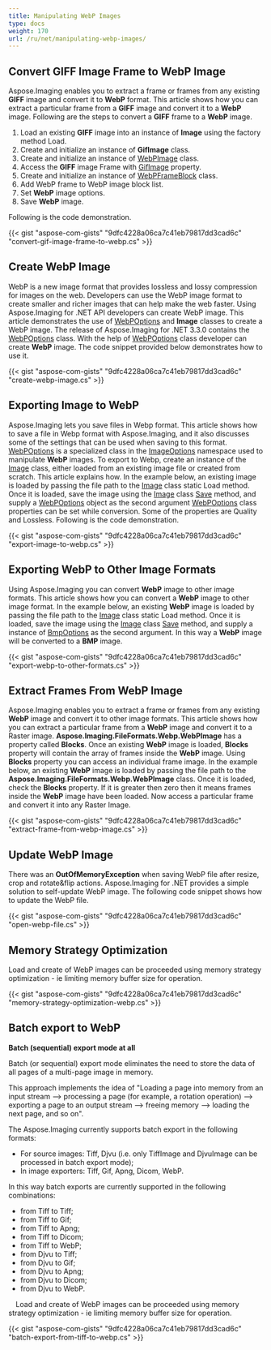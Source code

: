 ```yaml
---
title: Manipulating WebP Images
type: docs
weight: 170
url: /ru/net/manipulating-webp-images/
---
```


## **Convert GIFF Image Frame to WebP Image**
Aspose.Imaging enables you to extract a frame or frames from any existing **GIFF** image and convert it to **WebP** format. This article shows how you can extract a particular frame from a **GIFF** image and convert it to a **WebP** image. Following are the steps to convert a **GIFF** frame to a **WebP** image.

1. Load an existing **GIFF** image into an instance of **Image** using the factory method Load.
1. Create and initialize an instance of **GifImage** class.
1. Create and initialize an instance of [WebPImage](https://reference.aspose.com/imaging/ru/net/aspose.imaging.fileformats.webp/webpimage) class.
1. Access the **GIFF** image Frame with [GifImage](https://reference.aspose.com/imaging/ru/net/aspose.imaging.fileformats.gif/gifimage) property.
1. Create and initialize an instance of [WebPFrameBlock](https://reference.aspose.com/imaging/ru/net/aspose.imaging.fileformats.webp/webpframeblock) class.
1. Add WebP frame to WebP image block list.
1. Set **WebP** image options.
1. Save **WebP** image.

Following is the code demonstration.

{{< gist "aspose-com-gists" "9dfc4228a06ca7c41eb79817dd3cad6c" "convert-gif-image-frame-to-webp.cs" >}}


## **Create WebP Image**
WebP is a new image format that provides lossless and lossy compression for images on the web. Developers can use the WebP image format to create smaller and richer images that can help make the web faster. Using Aspose.Imaging for .NET API developers can create WebP image. This article demonstrates the use of [WebPOptions](https://reference.aspose.com/imaging/ru/net/aspose.imaging.imageoptions/webpoptions) and **Image** classes to create a WebP image. The release of Aspose.Imaging for .NET 3.3.0 contains the [WebPOptions](https://reference.aspose.com/imaging/ru/net/aspose.imaging.imageoptions/webpoptions) class. With the help of [WebPOptions](https://reference.aspose.com/imaging/ru/net/aspose.imaging.imageoptions/webpoptions) class developer can create **WebP** image. The code snippet provided below demonstrates how to use it.

{{< gist "aspose-com-gists" "9dfc4228a06ca7c41eb79817dd3cad6c" "create-webp-image.cs" >}}


## **Exporting Image to WebP**
Aspose.Imaging lets you save files in Webp format. This article shows how to save a file in Webp format with Aspose.Imaging, and it also discusses some of the settings that can be used when saving to this format. [WebPOptions](https://reference.aspose.com/imaging/ru/net/aspose.imaging.imageoptions/webpoptions) is a specialized class in the [ImageOptions](https://reference.aspose.com/imaging/ru/net/aspose.imaging/imageoptionsbase) namespace used to manipulate **WebP** images. To export to Webp, create an instance of the [Image](http://www.aspose.com/api/ru/net/imaging/aspose.imaging/image) class, either loaded from an existing image file or created from scratch. This article explains how. In the example below, an existing image is loaded by passing the file path to the [Image](http://www.aspose.com/api/ru/net/imaging/aspose.imaging/image) class static Load method. Once it is loaded, save the image using the [Image](http://www.aspose.com/api/ru/net/imaging/aspose.imaging/image) class [Save](https://reference.aspose.com/imaging/ru/net/aspose.imaging/image/methods/save/index) method, and supply a [WebPOptions](https://reference.aspose.com/imaging/ru/net/aspose.imaging.imageoptions/webpoptions) object as the second argument [WebPOptions](https://reference.aspose.com/imaging/ru/net/aspose.imaging.imageoptions/webpoptions) class properties can be set while conversion. Some of the properties are Quality and Lossless. Following is the code demonstration.

{{< gist "aspose-com-gists" "9dfc4228a06ca7c41eb79817dd3cad6c" "export-image-to-webp.cs" >}}


## **Exporting WebP to Other Image Formats**
Using Aspose.Imaging you can convert **WebP** image to other image formats. This article shows how you can convert a **WebP** image to other image format. In the example below, an existing **WebP** image is loaded by passing the file path to the [Image](http://www.aspose.com/api/ru/net/imaging/aspose.imaging/image) class static Load method. Once it is loaded, save the image using the [Image](http://www.aspose.com/api/ru/net/imaging/aspose.imaging/image) class [Save](https://reference.aspose.com/imaging/ru/net/aspose.imaging/image/methods/save/index) method, and supply a instance of [BmpOptions]() as the second argument. In this way a **WebP** image will be converted to a **BMP** image.

{{< gist "aspose-com-gists" "9dfc4228a06ca7c41eb79817dd3cad6c" "export-webp-to-other-formats.cs" >}}


## **Extract Frames From WebP Image**
Aspose.Imaging enables you to extract a frame or frames from any existing **WebP** image and convert it to other image formats. This article shows how you can extract a particular frame from a **WebP** image and convert it to a Raster image. **Aspose.Imaging.FileFormats.Webp.WebPImage** has a property called **Blocks**. Once an existing **WebP** image is loaded, **Blocks** property will contain the array of frames inside the **WebP** image. Using **Blocks** property you can access an individual frame image. In the example below, an existing **WebP** image is loaded by passing the file path to the **Aspose.Imaging.FileFormats.Webp.WebPImage** class. Once it is loaded, check the **Blocks** property. If it is greater then zero then it means frames inside the **WebP** image have been loaded. Now access a particular frame and convert it into any Raster Image.

{{< gist "aspose-com-gists" "9dfc4228a06ca7c41eb79817dd3cad6c" "extract-frame-from-webp-image.cs" >}}
## **Update WebP Image**
There was an **OutOfMemoryException** when saving WebP file after resize, crop and rotate&flip actions. Aspose.Imaging for .NET provides a simple solution to self-update WebP image. The following code snippet shows how to update the WebP file.

{{< gist "aspose-com-gists" "9dfc4228a06ca7c41eb79817dd3cad6c" "open-webp-file.cs" >}}
## **Memory Strategy Optimization**
Load and create of WebP images can be proceeded using memory strategy optimization - ie limiting memory buffer size for operation.

{{< gist "aspose-com-gists" "9dfc4228a06ca7c41eb79817dd3cad6c" "memory-strategy-optimization-webp.cs" >}}
## **Batch export to WebP**
**Batch (sequential) export mode at all**

Batch (or sequential) export mode eliminates the need to store the data of all pages of a multi-page image in memory.

This approach implements the idea of "Loading a page into memory from an input stream --> processing a page (for example, a rotation operation) --> exporting a page to an output stream --> freeing memory --> loading the next page, and so on".

The Aspose.Imaging currently supports batch export in the following formats:

- For source images: Tiff, Djvu (i.e. only TiffImage and DjvuImage can be processed in batch export mode);
- In image exporters: Tiff, Gif, Apng, Dicom, WebP.

In this way batch exports are currently supported in the following combinations:

- from Tiff to Tiff;
- from Tiff to Gif;
- from Tiff to Apng;
- from Tiff to Dicom;
- from Tiff to WebP;
- from Djvu to Tiff;
- from Djvu to Gif;
- from Djvu to Apng;
- from Djvu to Dicom;
- from Djvu to WebP.

`  `Load and create of WebP images can be proceeded using memory strategy optimization - ie limiting memory buffer size for operation.

{{< gist "aspose-com-gists" "9dfc4228a06ca7c41eb79817dd3cad6c" "batch-export-from-tiff-to-webp.cs" >}}
